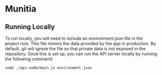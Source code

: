 Munitia
=======

Running Locally
---------------
To run locally, you will need to include an environment.json file in the project root. This file
mimics the data provided by the app in production. By default, git will ignore the file so that private data is not exposed in the repository. Once this is set up, you can run the API server locally by running the following command:

`node ./api-node/main.js environment.json`